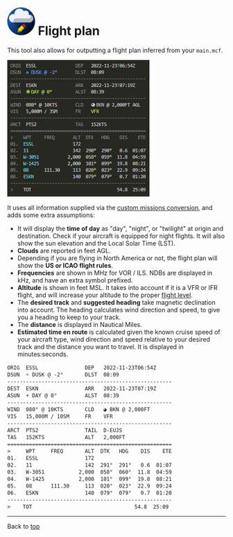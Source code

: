 ![](favicon-64x64.png) Flight plan
==================================

This tool also allows for outputting a flight plan inferred from your `main.mcf`.

![](flightplan.png)

It uses all information supplied via the [custom missions conversion](custom-missions.md), and adds some extra assumptions:

* It will display the **time of day** as "day", "night", or "twilight" at origin and destination. Check if your aircraft is equipped for night flights. It will also show the sun elevation and the Local Solar Time (LST).
* **Clouds** are reported in feet AGL.
* Depending if you are flying in North America or not, the flight plan will show the **US or ICAO flight rules**.
* **Frequencies** are shown in MHz for VOR / ILS. NDBs are displayed in kHz, and have an extra symbol prefixed.
* **Altitude** is shown in feet MSL. It takes into account if it is a VFR or IFR flight, and will increase your altitude to the proper [flight level](https://en.wikipedia.org/wiki/Flight_level).
* The **desired track** and **suggested heading** take magnetic declination into account. The heading calculates wind direction and speed, to give you a heading to keep to your track.
* The **distance** is displayed in Nautical Miles.
* **Estimated time en route** is calculated given the known cruise speed of your aircraft type, wind direction and speed relative to your desired track and the distance you want to travel. It is displayed in minutes:seconds.

```
ORIG  ESSL               DEP   2022-11-23T06:54Z
DSUN  ☼ DUSK @ -2°       DLST  08:09
-----------------------------------------------------
DEST  ESKN               ARR   2022-11-23T07:19Z
ASUN  ☀ DAY @ 0°         ALST  08:39
-----------------------------------------------------
WIND  080° @ 10KTS       CLD   ◕ BKN @ 2,000FT
VIS   15,000M / 10SM     FR    VFR
-----------------------------------------------------
ARCT  PTS2               TAIL  D-EUJS
TAS   152KTS             ALT   2,000FT
=====================================================
>     WPT     FREQ       ALT  DTK   HDG    DIS    ETE
01.   ESSL               172
02.   11                 142  291°  291°   0.6  01:07
03.   W-3051           2,000  058°  060°  11.8  04:59
04.   W-1425           2,000  101°  099°  19.8  08:21
05.   08      111.30     113  020°  023°  22.9  09:24
06.   ESKN               140  079°  079°   0.7  01:20
-----------------------------------------------------
>    TOT                                 54.8  25:09
```

----

Back to [top](../README.md)
